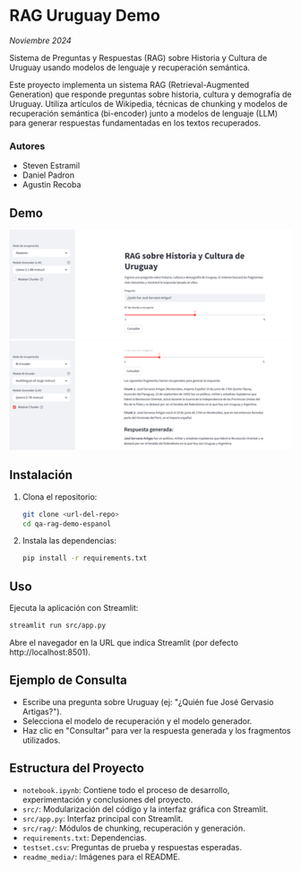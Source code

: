 # RAG Uruguay Demo

_Noviembre 2024_

Sistema de Preguntas y Respuestas (RAG) sobre Historia y Cultura de Uruguay usando modelos de lenguaje y recuperación semántica.

Este proyecto implementa un sistema RAG (Retrieval-Augmented Generation) que responde preguntas sobre historia, cultura y demografía de Uruguay. Utiliza artículos de Wikipedia, técnicas de chunking y modelos de recuperación semántica (bi-encoder) junto a modelos de lenguaje (LLM) para generar respuestas fundamentadas en los textos recuperados.

### Autores
- Steven Estramil
- Daniel Padron
- Agustin Recoba

## Demo
![Homepage](readme_media/homepage.png)
![Consulta de ejemplo](readme_media/query_result.png)

## Instalación
1. Clona el repositorio:
   ```bash
   git clone <url-del-repo>
   cd qa-rag-demo-espanol
   ```
2. Instala las dependencias:
   ```bash
   pip install -r requirements.txt
   ```

## Uso
Ejecuta la aplicación con Streamlit:
```bash
streamlit run src/app.py
```

Abre el navegador en la URL que indica Streamlit (por defecto http://localhost:8501).

## Ejemplo de Consulta
- Escribe una pregunta sobre Uruguay (ej: "¿Quién fue José Gervasio Artigas?").
- Selecciona el modelo de recuperación y el modelo generador.
- Haz clic en "Consultar" para ver la respuesta generada y los fragmentos utilizados.

## Estructura del Proyecto
- `notebook.ipynb`: Contiene todo el proceso de desarrollo, experimentación y conclusiones del proyecto.
- `src/`: Modularización del código y la interfaz gráfica con Streamlit.
- `src/app.py`: Interfaz principal con Streamlit.
- `src/rag/`: Módulos de chunking, recuperación y generación.
- `requirements.txt`: Dependencias.
- `testset.csv`: Preguntas de prueba y respuestas esperadas.
- `readme_media/`: Imágenes para el README.
